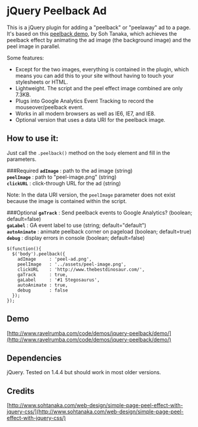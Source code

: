 # jQuery Peelback Ad
This is a jQuery plugin for adding a "peelback" or "peelaway" ad to a page. It's based on this [peelback demo](http://www.sohtanaka.com/web-design/simple-page-peel-effect-with-jquery-css/), by Soh Tanaka, which achieves the peelback effect by animating the ad image (the background image) and the peel image in parallel.

Some features:

* Except for the two images, everything is contained in the plugin, which means you can add this to your site without having to touch your stylesheets or HTML.
* Lightweight. The script and the peel effect image combined are only 7.3KB.
* Plugs into Google Analytics Event Tracking to record the mouseover/peelback event.
* Works in all modern browsers as well as IE6, IE7, and IE8.
* Optional version that uses a data URI for the peelback image.

## How to use it:
Just call the `.peelback()` method on the `body` element and fill in the parameters.

###Required
**`adImage`** : path to the ad image (string)  
**`peelImage`** : path to "peel-image.png" (string)  
**`clickURL`** : click-through URL for the ad (string)

Note: In the data URI version, the `peelImage` parameter does not exist because the image is contained within the script.

###Optional
**`gaTrack`** : Send peelback events to Google Analytics? (boolean; default=false)   
**`gaLabel`** : GA event label to use (string; default="default")    
**`autoAnimate`** : animate peelback corner on pageload (boolean; default=true)      
**`debug`** : display errors in console (boolean; default=false)
    
    $(function(){
      $('body').peelback({
        adImage     : 'peel-ad.png',
        peelImage   : '../assets/peel-image.png',
        clickURL    : 'http://www.thebestdinosaur.com/',
        gaTrack     : true,
        gaLabel     : '#1 Stegosaurus',
        autoAnimate : true,
        debug       : false 
      });
    });
    
## Demo
[http://www.ravelrumba.com/code/demos/jquery-peelback/demo/](http://www.ravelrumba.com/code/demos/jquery-peelback/demo/)

## Dependencies
jQuery. Tested on 1.4.4 but should work in most older versions.

## Credits
[http://www.sohtanaka.com/web-design/simple-page-peel-effect-with-jquery-css/](http://www.sohtanaka.com/web-design/simple-page-peel-effect-with-jquery-css/)
